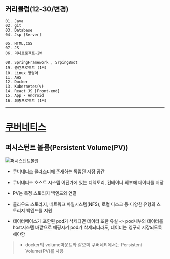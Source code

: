 ## 커리큘럼(12-30/변경)
```
01. Java
02. git
03. Database 
04. Jsp [Server]

05. HTML,CSS 
07. JS
06. 미니프로젝트-2W

08. SpringFramework , SrpingBoot 
19. 중간프로젝트 (1M)
10. Linux 명령어
11. AWS
12. Docker
13. Kubernetes(v)
14. React JS [Front-end]
15. App - Android
16. 최종프로젝트 (1M)
```
---
# [쿠버네티스](https://brave-planarian-384.notion.site/Kubernetes-a9dbf3eb22bb4b8cb729769fb9146ed4)
## 퍼시스턴트 볼륨(Persistent Volume(PV))
![퍼시스턴트볼륨](https://img1.daumcdn.net/thumb/R1280x0/?scode=mtistory2&fname=https%3A%2F%2Fblog.kakaocdn.net%2Fdn%2FrkiNR%2FbtrpWyZ79LT%2Fzkzjo2c7nfxriRSW1BIOz1%2Fimg.png)

+ 쿠버네티스 클러스터에 존재하는 독립된 저장 공간
+ 쿠버네티스 호스트 시스템 어딘가에 있는 디렉토리, 컨테이너 외부에 데이터를 저장
+ PV는 특정 스토리지 백엔드와 연결
+ 클라우드 스토리지, 네트워크 파일시스템(NFS), 로컬 디스크 등 다양한 유형의 스토리지 백엔드를 지원

+ 데이터베이스가 포함된 pod가 삭제되면 데이터 또한 유실 -> pod내부의 데이터를 host시스템 바깥으로 매핑시켜 pod가 삭제되더라도, 데이터는 영구히 저장되도록 해야함
> + docker의 volume마운트와 같으며 쿠버네티에서는 Persistent Volume(PV)를 사용

